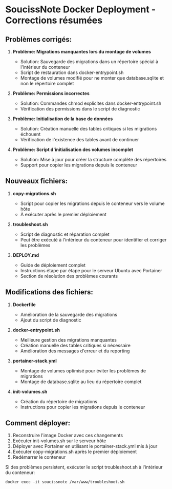 # SoucissNote Docker Deployment - Corrections résumées

## Problèmes corrigés:

1. **Problème: Migrations manquantes lors du montage de volumes**
   - Solution: Sauvegarde des migrations dans un répertoire spécial à l'intérieur du conteneur
   - Script de restauration dans docker-entrypoint.sh
   - Montage de volumes modifié pour ne monter que database.sqlite et non le répertoire complet

2. **Problème: Permissions incorrectes**
   - Solution: Commandes chmod explicites dans docker-entrypoint.sh
   - Vérification des permissions dans le script de diagnostic

3. **Problème: Initialisation de la base de données**
   - Solution: Création manuelle des tables critiques si les migrations échouent
   - Vérification de l'existence des tables avant de continuer

4. **Problème: Script d'initialisation des volumes incomplet**
   - Solution: Mise à jour pour créer la structure complète des répertoires
   - Support pour copier les migrations depuis le conteneur

## Nouveaux fichiers:

1. **copy-migrations.sh**
   - Script pour copier les migrations depuis le conteneur vers le volume hôte
   - À exécuter après le premier déploiement

2. **troubleshoot.sh**
   - Script de diagnostic et réparation complet
   - Peut être exécuté à l'intérieur du conteneur pour identifier et corriger les problèmes

3. **DEPLOY.md**
   - Guide de déploiement complet
   - Instructions étape par étape pour le serveur Ubuntu avec Portainer
   - Section de résolution des problèmes courants

## Modifications des fichiers:

1. **Dockerfile**
   - Amélioration de la sauvegarde des migrations
   - Ajout du script de diagnostic

2. **docker-entrypoint.sh**
   - Meilleure gestion des migrations manquantes
   - Création manuelle des tables critiques si nécessaire
   - Amélioration des messages d'erreur et du reporting

3. **portainer-stack.yml**
   - Montage de volumes optimisé pour éviter les problèmes de migrations
   - Montage de database.sqlite au lieu du répertoire complet

4. **init-volumes.sh**
   - Création du répertoire de migrations
   - Instructions pour copier les migrations depuis le conteneur

## Comment déployer:

1. Reconstruire l'image Docker avec ces changements
2. Exécuter init-volumes.sh sur le serveur hôte
3. Déployer avec Portainer en utilisant le portainer-stack.yml mis à jour
4. Exécuter copy-migrations.sh après le premier déploiement
5. Redémarrer le conteneur

Si des problèmes persistent, exécuter le script troubleshoot.sh à l'intérieur du conteneur:
```
docker exec -it soucissnote /var/www/troubleshoot.sh
```
